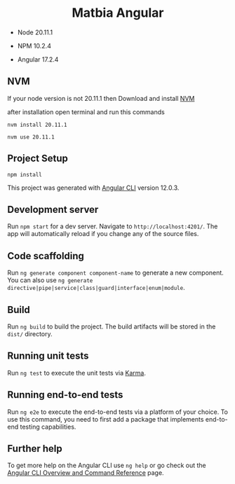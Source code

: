 <h1 align="center">Matbia Angular</h1>

- Node 20.11.1

- NPM 10.2.4

- Angular 17.2.4

## NVM

If your node version is not 20.11.1 then Download and install [NVM](https://github.com/coreybutler/nvm-windows/releases)

after installation open terminal and run this commands

```
nvm install 20.11.1
```

```
nvm use 20.11.1
```

## Project Setup

```
npm install
```

This project was generated with [Angular CLI](https://github.com/angular/angular-cli) version 12.0.3.

## Development server

Run `npm start` for a dev server. Navigate to `http://localhost:4201/`. The app will automatically reload if you change any of the source files.

## Code scaffolding

Run `ng generate component component-name` to generate a new component. You can also use `ng generate directive|pipe|service|class|guard|interface|enum|module`.

## Build

Run `ng build` to build the project. The build artifacts will be stored in the `dist/` directory.

## Running unit tests

Run `ng test` to execute the unit tests via [Karma](https://karma-runner.github.io).

## Running end-to-end tests

Run `ng e2e` to execute the end-to-end tests via a platform of your choice. To use this command, you need to first add a package that implements end-to-end testing capabilities.

## Further help

To get more help on the Angular CLI use `ng help` or go check out the [Angular CLI Overview and Command Reference](https://angular.io/cli) page.
